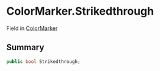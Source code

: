 # ColorMarker.Strikedthrough

Field in [ColorMarker](/docs/api/csharp/yarn.unity.markuppalette.colormarker.md)

## Summary



```csharp
public bool Strikedthrough;
```

